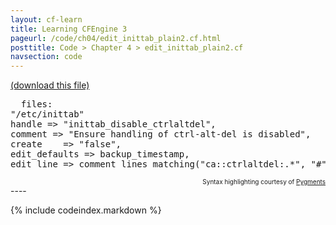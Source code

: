 ```yaml
---
layout: cf-learn
title: Learning CFEngine 3
pageurl: /code/ch04/edit_inittab_plain2.cf.html
posttitle: Code > Chapter 4 > edit_inittab_plain2.cf
navsection: code
---
```


[(download this file)](https://raw.github.com/zzamboni/cf-learn.info/master/src/ch04/edit_inittab_plain2.cf)

<div class="highlight"><pre>  <span class="kd">files</span><span class="p">:</span>
<span class="p">&quot;</span><span class="nv">/etc/inittab</span><span class="p">&quot;</span>
<span class="kt">handle</span> <span class="o">=&gt;</span> <span class="s">&quot;inittab_disable_ctrlaltdel&quot;</span><span class="p">,</span>
<span class="kr">comment</span> <span class="o">=&gt;</span> <span class="s">&quot;Ensure handling of ctrl-alt-del is disabled&quot;</span><span class="p">,</span>
<span class="kr">create</span>    <span class="o">=&gt;</span> <span class="s">&quot;false&quot;</span><span class="p">,</span>
<span class="kr">edit_defaults</span> <span class="o">=&gt;</span> <span class="nf">backup_timestamp</span><span class="p">,</span>
<span class="kr">edit_line</span> <span class="o">=&gt;</span> <span class="nf">comment_lines_matching</span><span class="p">(</span><span class="s">&quot;ca::ctrlaltdel:.*&quot;</span><span class="p">,</span> <span class="s">&quot;#&quot;</span><span class="p">);</span>
</pre></div>

<div align="right"><font size="-2">Syntax highlighting courtesy of <a href="http://blog.zzamboni.org/cfengine3-lexer-for-pygments">Pygments</a></font></div>
----

{% include codeindex.markdown %}
